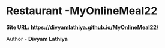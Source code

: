 # Restaurant -MyOnlineMeal22

**Site URL: https://divyamlathiya.github.io/MyOnlineMeal22/**

Author - **Divyam Lathiya**
